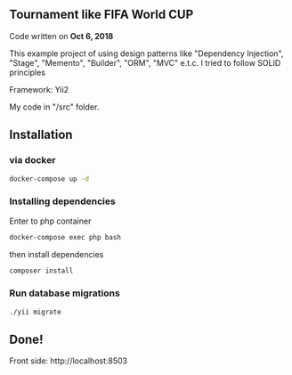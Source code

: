 Tournament like FIFA World CUP
------------

Code written on **Oct 6, 2018**

This example project of using design patterns like "Dependency Injection", "Stage", "Memento", "Builder", "ORM", "MVC" e.t.c.
I tried to follow SOLID principles

Framework: Yii2

My code in "/src" folder.


## Installation

### via docker

```bash
docker-compose up -d
```

### Installing dependencies

Enter to php container

```bash
docker-compose exec php bash
```

then install dependencies
```bash
composer install
```

### Run database migrations

```bash
./yii migrate
```

## Done!

Front side: http://localhost:8503
